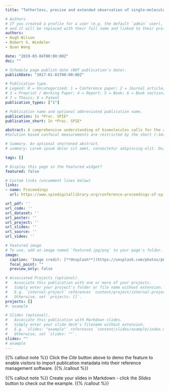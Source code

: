 ```yaml
---
title: "Tetherless, precise and extended observation of single-molecule FRET in an Anti-Brownian trap"

# Authors
# If you created a profile for a user (e.g. the default `admin` user), write the username (folder name) here 
# and it will be replaced with their full name and linked to their profile.
authors:
- Hugh Wilson
- Robert S. Windeler
- Quan Wang

date: "2019-03-04T00:00:00Z"
doi: ""

# Schedule page publish date (NOT publication's date).
publishDate: "2017-01-01T00:00:00Z"

# Publication type.
# Legend: 0 = Uncategorized; 1 = Conference paper; 2 = Journal article;
# 3 = Preprint / Working Paper; 4 = Report; 5 = Book; 6 = Book section;
# 7 = Thesis; 8 = Patent
publication_types: ["1"]

# Publication name and optional abbreviated publication name.
publication: In *Proc. SPIE*
publication_short: In *Proc. SPIE*

abstract: A comprehensive understanding of biomolecules calls for the ability to observe single-molecule dynamics at the nanometer scale without constraints. Single-molecule Forster resonance energy transfer (smFRET) is a powerful tool for probing nanoscale dynamics, but existing modalities have limitations. 
#Solution based confocal measurements are restricted by the short (~1ms) diffusion limited observation time. Surface immobilized #measurements can extend the observation window, but at the expense of the molecule?s translational and rotational degrees of freedom. #Moreover, there is always a concern that immobilization may perturb the biomolecule?s function. We overcome these limitations by #combining smFRET optics with the capability to isolate individual molecules in solution using an Anti-Brownian ELectrokinetic (ABEL) #trap. Our new platform, ABEL-FRET, enables photon-by-photon recording of smFRET trajectories over tens of seconds in solution, #without tethering the molecule to a surface. We first demonstrate ABELFRET using short (~10bp) DNA rulers and achieve near shot-#noise limited precision of std(E)~0.01 for 5,000 photons, which enables resolution of single base pair differences in a mixture of FRET-#labeled dsDNA molecules. We also demonstrate the capability to make simultaneous measurements of donor fluorescence lifetime and #smFRET.

# Summary. An optional shortened abstract.
# summary: Lorem ipsum dolor sit amet, consectetur adipiscing elit. Duis posuere tellus ac convallis placerat. Proin tincidunt magna sed ex sollicitudin condimentum.

tags: []

# Display this page in the Featured widget?
featured: false

# Custom links (uncomment lines below)
links:
- name: Proceedings
  url: https://www.spiedigitallibrary.org/conference-proceedings-of-spie/10884/2508631/Tetherless-precise-and-extended-observation-of-single-molecule-FRET-in/10.1117/12.2508631.full?SSO=1

url_pdf: ''
url_code: ''
url_dataset: ''
url_poster: ''
url_project: ''
url_slides: ''
url_source: ''
url_video: ''

# Featured image
# To use, add an image named `featured.jpg/png` to your page's folder. 
image:
  caption: 'Image credit: [**Unsplash**](https://unsplash.com/photos/pLCdAaMFLTE)'
  focal_point: ""
  preview_only: false

# Associated Projects (optional).
#   Associate this publication with one or more of your projects.
#   Simply enter your project's folder or file name without extension.
#   E.g. `internal-project` references `content/project/internal-project/index.md`.
#   Otherwise, set `projects: []`.
projects: []
#- example

# Slides (optional).
#   Associate this publication with Markdown slides.
#   Simply enter your slide deck's filename without extension.
#   E.g. `slides: "example"` references `content/slides/example/index.md`.
#   Otherwise, set `slides: ""`.
slides: ""
# example
---
```


{{% callout note %}}
Click the *Cite* button above to demo the feature to enable visitors to import publication metadata into their reference management software.
{{% /callout %}}

{{% callout note %}}
Create your slides in Markdown - click the *Slides* button to check out the example.
{{% /callout %}}

 
